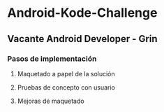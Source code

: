 # Android-Kode-Challenge
## Vacante Android Developer - Grin

### Pasos de implementación

1) Maquetado a papel de la solución

2) Pruebas de concepto con usuario

3) Mejoras de maquetado
